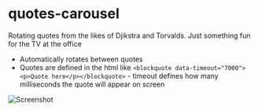 # quotes-carousel
Rotating quotes from the likes of Djikstra and Torvalds. Just something fun for the TV at the office

* Automatically rotates between quotes
* Quotes are defined in the html like `<blockquote data-timeout="7000"><p>Quote here</p></blockquote>` - timeout defines how many milliseconds the quote will appear on screen 

![Screenshot](http://i.imgur.com/JKRZiJZ.png)
